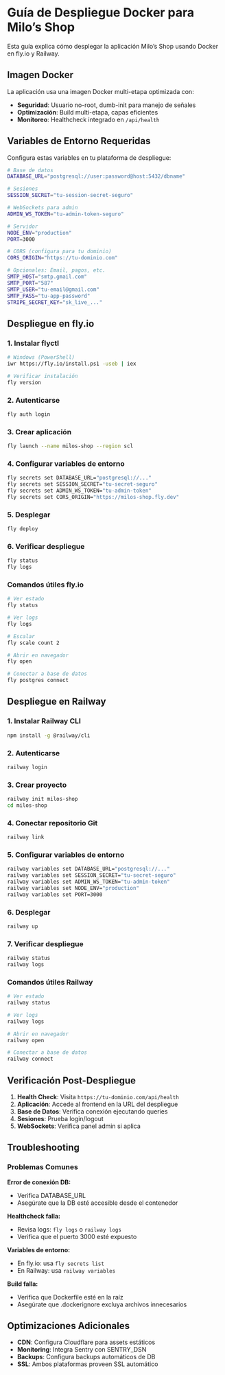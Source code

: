 # Guía de Despliegue Docker para Milo’s Shop

Esta guía explica cómo desplegar la aplicación Milo’s Shop usando Docker en fly.io y Railway.

## Imagen Docker

La aplicación usa una imagen Docker multi-etapa optimizada con:
- **Seguridad**: Usuario no-root, dumb-init para manejo de señales
- **Optimización**: Build multi-etapa, capas eficientes
- **Monitoreo**: Healthcheck integrado en `/api/health`

## Variables de Entorno Requeridas

Configura estas variables en tu plataforma de despliegue:

```bash
# Base de datos
DATABASE_URL="postgresql://user:password@host:5432/dbname"

# Sesiones
SESSION_SECRET="tu-session-secret-seguro"

# WebSockets para admin
ADMIN_WS_TOKEN="tu-admin-token-seguro"

# Servidor
NODE_ENV="production"
PORT=3000

# CORS (configura para tu dominio)
CORS_ORIGIN="https://tu-dominio.com"

# Opcionales: Email, pagos, etc.
SMTP_HOST="smtp.gmail.com"
SMTP_PORT="587"
SMTP_USER="tu-email@gmail.com"
SMTP_PASS="tu-app-password"
STRIPE_SECRET_KEY="sk_live_..."
```

## Despliegue en fly.io

### 1. Instalar flyctl
```bash
# Windows (PowerShell)
iwr https://fly.io/install.ps1 -useb | iex

# Verificar instalación
fly version
```

### 2. Autenticarse
```bash
fly auth login
```

### 3. Crear aplicación
```bash
fly launch --name milos-shop --region scl
```

### 4. Configurar variables de entorno
```bash
fly secrets set DATABASE_URL="postgresql://..."
fly secrets set SESSION_SECRET="tu-secret-seguro"
fly secrets set ADMIN_WS_TOKEN="tu-admin-token"
fly secrets set CORS_ORIGIN="https://milos-shop.fly.dev"
```

### 5. Desplegar
```bash
fly deploy
```

### 6. Verificar despliegue
```bash
fly status
fly logs
```

### Comandos útiles fly.io
```bash
# Ver estado
fly status

# Ver logs
fly logs

# Escalar
fly scale count 2

# Abrir en navegador
fly open

# Conectar a base de datos
fly postgres connect
```

## Despliegue en Railway

### 1. Instalar Railway CLI
```bash
npm install -g @railway/cli
```

### 2. Autenticarse
```bash
railway login
```

### 3. Crear proyecto
```bash
railway init milos-shop
cd milos-shop
```

### 4. Conectar repositorio Git
```bash
railway link
```

### 5. Configurar variables de entorno
```bash
railway variables set DATABASE_URL="postgresql://..."
railway variables set SESSION_SECRET="tu-secret-seguro"
railway variables set ADMIN_WS_TOKEN="tu-admin-token"
railway variables set NODE_ENV="production"
railway variables set PORT=3000
```

### 6. Desplegar
```bash
railway up
```

### 7. Verificar despliegue
```bash
railway status
railway logs
```

### Comandos útiles Railway
```bash
# Ver estado
railway status

# Ver logs
railway logs

# Abrir en navegador
railway open

# Conectar a base de datos
railway connect
```

## Verificación Post-Despliegue

1. **Health Check**: Visita `https://tu-dominio.com/api/health`
2. **Aplicación**: Accede al frontend en la URL del despliegue
3. **Base de Datos**: Verifica conexión ejecutando queries
4. **Sesiones**: Prueba login/logout
5. **WebSockets**: Verifica panel admin si aplica

## Troubleshooting

### Problemas Comunes

**Error de conexión DB:**
- Verifica DATABASE_URL
- Asegúrate que la DB esté accesible desde el contenedor

**Healthcheck falla:**
- Revisa logs: `fly logs` o `railway logs`
- Verifica que el puerto 3000 esté expuesto

**Variables de entorno:**
- En fly.io: usa `fly secrets list`
- En Railway: usa `railway variables`

**Build falla:**
- Verifica que Dockerfile esté en la raíz
- Asegúrate que .dockerignore excluya archivos innecesarios

## Optimizaciones Adicionales

- **CDN**: Configura Cloudflare para assets estáticos
- **Monitoring**: Integra Sentry con SENTRY_DSN
- **Backups**: Configura backups automáticos de DB
- **SSL**: Ambos plataformas proveen SSL automático